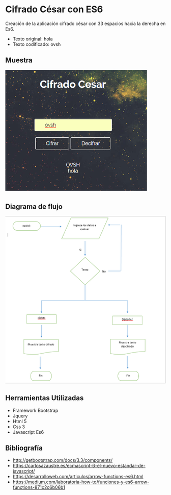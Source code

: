 # Cifrado César con ES6

Creación de la aplicación cifrado césar con 33 espacios hacia la derecha en Es6.


* Texto original: hola
* Texto codificado: ovsh

## Muestra
![muestra](assets/images/test.png)

## Diagrama de flujo

![Inicio](assets/images/diagrama-flujo.png)

## Herramientas Utilizadas
* Framework Bootstrap
* Jquery
* Html 5
* Css 3
* Javascript Es6


## Bibliografía

* <http://getbootstrap.com/docs/3.3/components/>
* <https://carlosazaustre.es/ecmascript-6-el-nuevo-estandar-de-javascript/>
* <https://desarrolloweb.com/articulos/arrow-functions-es6.html>
* <https://medium.com/laboratoria-how-to/funciones-y-es6-arrow-functions-871c2c6b06b1>
